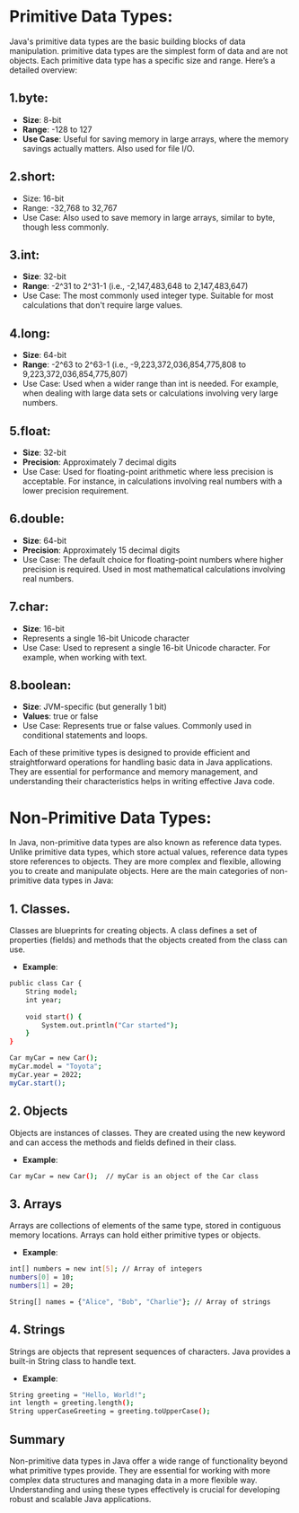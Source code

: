 # Primitive Data Types:

Java's primitive data types are the basic building blocks of data manipulation. primitive data types are the simplest form of data and are not objects. Each primitive data type has a specific size and range. Here’s a detailed overview:

## 1.byte:
  - **Size**: 8-bit
  - **Range**: -128 to 127
  - **Use Case**: Useful for saving memory in large arrays, where the memory savings actually matters. Also used for file I/O.

## 2.short:
  - Size: 16-bit
  - Range: -32,768 to 32,767
  - Use Case: Also used to save memory in large arrays, similar to byte, though less commonly.

## 3.int:
  - **Size**: 32-bit
  - **Range**: -2^31 to 2^31-1 (i.e., -2,147,483,648 to 2,147,483,647)
  - Use Case: The most commonly used integer type. Suitable for most calculations that don't require large values.

## 4.long:
  - **Size**: 64-bit
  - **Range**: -2^63 to 2^63-1 (i.e., -9,223,372,036,854,775,808 to 9,223,372,036,854,775,807)
  - Use Case: Used when a wider range than int is needed. For example, when dealing with large data sets or calculations involving very large numbers.

## 5.float:
  - **Size**: 32-bit
  - **Precision**: Approximately 7 decimal digits
  - Use Case: Used for floating-point arithmetic where less precision is acceptable. For instance, in calculations involving real numbers with a lower precision requirement.

## 6.double:
  - **Size**: 64-bit
  - **Precision**: Approximately 15 decimal digits
  - Use Case: The default choice for floating-point numbers where higher precision is required. Used in most mathematical calculations involving real numbers.

## 7.char:
  - **Size**: 16-bit
  -   Represents a single 16-bit Unicode character
  -   Use Case: Used to represent a single 16-bit Unicode character. For example, when working with text.

## 8.boolean:
  - **Size**: JVM-specific (but generally 1 bit)
  - **Values**: true or false
  - Use Case: Represents true or false values. Commonly used in conditional statements and loops.

Each of these primitive types is designed to provide efficient and straightforward operations for handling basic data in Java applications. They are essential for performance and memory management, and understanding their characteristics helps in writing effective Java code.

# Non-Primitive Data Types:

In Java, non-primitive data types are also known as reference data types. Unlike primitive data types, which store actual values, reference data types store references to objects. They are more complex and flexible, allowing you to create and manipulate objects. Here are the main categories of non-primitive data types in Java:

## 1. Classes.
Classes are blueprints for creating objects. A class defines a set of properties (fields) and methods that the objects       created from the class can use.

 - **Example**:

```bash
public class Car {
    String model;
    int year;
    
    void start() {
        System.out.println("Car started");
    }
}

Car myCar = new Car();
myCar.model = "Toyota";
myCar.year = 2022;
myCar.start();
```

## 2. Objects
Objects are instances of classes. They are created using the new keyword and can access the methods and fields defined in their class.

 - **Example**:

```bash
Car myCar = new Car();  // myCar is an object of the Car class
```

## 3. Arrays
Arrays are collections of elements of the same type, stored in contiguous memory locations. Arrays can hold either primitive types or objects.

 - **Example**:

```bash
int[] numbers = new int[5]; // Array of integers
numbers[0] = 10;
numbers[1] = 20;

String[] names = {"Alice", "Bob", "Charlie"}; // Array of strings
```

## 4. Strings
Strings are objects that represent sequences of characters. Java provides a built-in String class to handle text.

 - **Example**:

```bash
String greeting = "Hello, World!";
int length = greeting.length();
String upperCaseGreeting = greeting.toUpperCase();
```

## Summary
Non-primitive data types in Java offer a wide range of functionality beyond what primitive types provide. They are essential for working with more complex data structures and managing data in a more flexible way. Understanding and using these types effectively is crucial for developing robust and scalable Java applications.
